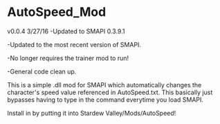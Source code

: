# AutoSpeed_Mod
v0.0.4 3/27/16
-Updated to SMAPI 0.3.9.1

-Updated to the most recent version of SMAPI.

-No longer requires the trainer mod to run!

-General code clean up.

This is a simple .dll mod for SMAPI which automatically changes the character's speed value referenced in AutoSpeed.txt.
This basically just bypasses having to type in the command everytime you load SMAPI.

Install in by putting it into Stardew Valley/Mods/AutoSpeed!
